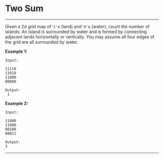 # Two Sum

---

Given a 2d grid map of`'1'`s \(land\) and`'0'`s \(water\), count the number of islands. An island is surrounded by water and is formed by connecting adjacent lands horizontally or vertically. You may assume all four edges of the grid are all surrounded by water.

**Example 1:**

```
Input:

11110
11010
11000
00000

Output:
 1
```

**Example 2:**

```
Input:

11000
11000
00100
00011

Output: 
3
```

---





